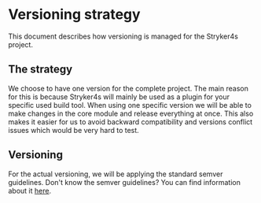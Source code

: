 # Versioning strategy

This document describes how versioning is managed for the Stryker4s project.

## The strategy

We choose to have one version for the complete project. The main reason for this is because Stryker4s
will mainly be used as a plugin for your specific used build tool. When using one specific version
we will be able to make changes in the core module and release everything at once. This also makes it
easier for us to avoid backward compatibility and versions conflict issues which would be very hard to test.

## Versioning

For the actual versioning, we will be applying the standard semver guidelines.
Don't know the semver guidelines? You can find information about it [here](https://semver.org/).
